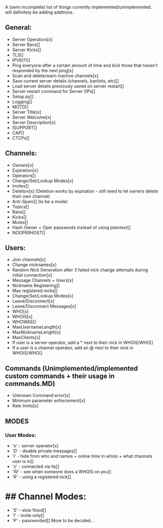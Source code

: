 A (semi incomplete) list of things currently implemented/unimplemented. will definitely be adding additions.
## General:
* Server Operators[x]
* Server Bans[]
* Server Kicks[]
* TLS[]
* IPV6(?)[]
* Ping everyone after a certain amount of time and kick those that haven't responded by the next ping[x]
* Scan and delete/warn inactive channels[x]
* Save current server details (channels, banlists, etc)[]
* Load server details previously saved on server restart[]
* Server restart command for Server OPs[]
* Setup.py[]
* Logging[]
* MOTD[]
* Server Title[x]
* Server Welcome[x]
* Server Description[x]
* ISUPPORT[]
* CAP[]
* CTCPs[]

## Channels:
* Owners[x]
* Expiration[x]
* Operators[]
* Change/Set/Lookup Modes[x]
* Invites[]
* Deletion[x] (Deletion works by expiration - still need to let owners delete their own channel)
* Anti-Spam[] (to be a mode)
* Topics[]
* Bans[]
* Kicks[]
* Mutes[]
* Hash Owner + Oper passwords instead of using plaintext[]
* NOOPERHOST[]

## Users:
* Join channels[x]
* Change nicknames[x]
* Random Nick Generation after 3 failed nick change attempts during initial connection[x]
* Message Channels + Users[x]
* Nickname Registering[]
* Max registered nicks[]
* Change/Set/Lookup Modes[x]
* Leave/Disconnect[x]
* Leave/Disconnect Messages[x]
* WHO[x]
* WHOIS[x]
* WHOWAS[]
* MaxUsernameLength[x]
* MaxNicknameLength[x]
* MaxClients[x]
* If user is a server operator, add a * next to their nick in WHOIS/WHO[]
* If a user is a channel operator, add an @ next to their nick in WHOIS/WHO[]

## Commands (Unimplemented/implemented custom commands + their usage in commands.MD)
* Unknown Command error[x]
* Minimum parameter enforcement[x]
* Rate limits[x]

## MODES
### User Modes:
* 'o' - server operator[x]
* 'D' - disable private messages[]
* 'i' - hide from who and names + online time in whois + what channels user is in[]
* 'z' - connected via tls[]
* 'W' - see when someone does a WHOIS on you[]
* 'R' - using a registered nick[]
# ## Channel Modes:
* 'S' - slow flood[]
* 'I' - invite only[]
* 'P' - passworded[]
More to be decided...
